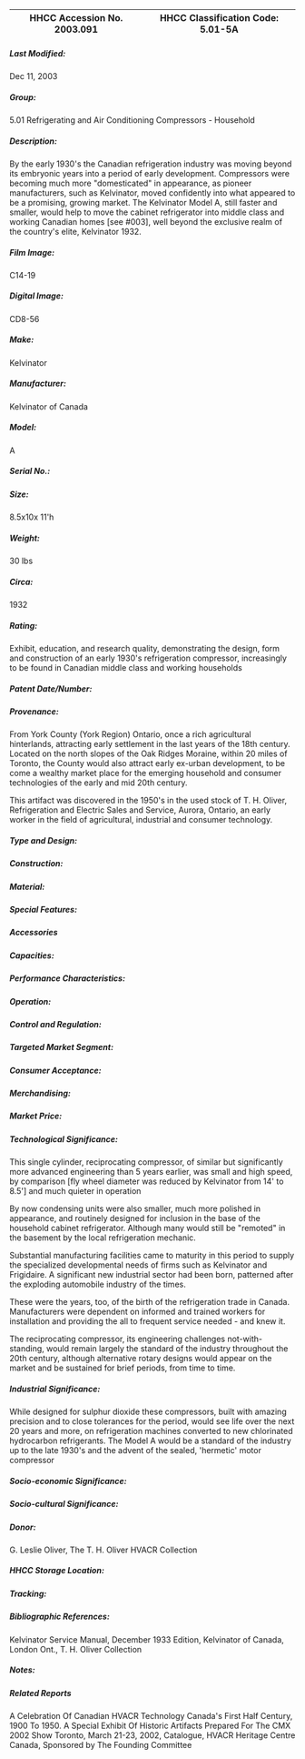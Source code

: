 | **HHCC Accession No. 2003.091** |**HHCC Classification Code:  5.01-5A**|
| ----------- | ----------- |

##### Last Modified:
Dec 11, 2003

##### Group:
5.01 Refrigerating and Air Conditioning Compressors - Household

##### Description:
By the early 1930's the Canadian refrigeration industry was moving beyond its  embryonic years into a period of  early development. Compressors were becoming much more "domesticated" in appearance, as pioneer manufacturers, such as Kelvinator, moved confidently into what appeared to be a promising, growing market. The Kelvinator Model A, still faster and smaller, would help to move the cabinet refrigerator into middle class and working Canadian homes [see #003], well beyond the exclusive realm of the country's elite, Kelvinator 1932.

##### Film Image:
C14-19

##### Digital Image:
CD8-56

##### Make:
Kelvinator

##### Manufacturer:
Kelvinator of Canada

##### Model:
A

##### Serial No.:


##### Size:
8.5x10x 11'h

##### Weight:
30 lbs

##### Circa:
1932

##### Rating:
Exhibit, education, and research quality, demonstrating the design, form and construction of an early 1930's refrigeration compressor, increasingly to be found in Canadian middle class and working households

##### Patent Date/Number:


##### Provenance:
From York County (York Region) Ontario, once a rich agricultural hinterlands, attracting early settlement in the last years of the 18th century. Located on the north slopes of the Oak Ridges Moraine, within 20 miles of Toronto, the County would also attract early ex-urban development, to be come a wealthy market place for the emerging household and consumer technologies of the early and mid 20th century. 

This artifact was discovered in the 1950's in the used stock of T. H. Oliver, Refrigeration and Electric Sales and Service, Aurora, Ontario, an early worker in the field of agricultural, industrial and consumer technology.

##### Type and Design:


##### Construction:


##### Material:


##### Special Features:


##### Accessories


##### Capacities:


##### Performance Characteristics:


##### Operation:


##### Control and Regulation:


##### Targeted Market Segment:


##### Consumer Acceptance:


##### Merchandising:


##### Market Price:


##### Technological Significance:
This single cylinder, reciprocating compressor, of similar but significantly more advanced engineering than 5 years earlier, was small and high speed, by comparison [fly wheel diameter was reduced by Kelvinator from 14' to 8.5'] and much quieter in operation

By now condensing units were also smaller, much more polished in appearance, and routinely designed for inclusion in the base of the household cabinet refrigerator. Although many would still be "remoted" in the basement by the local refrigeration mechanic.     

Substantial manufacturing facilities came to maturity in this period to supply the specialized developmental needs of firms such as Kelvinator and Frigidaire. A significant new industrial sector had been born, patterned after the exploding automobile industry of the times.

These were the years, too, of the birth of the refrigeration trade in Canada. Manufacturers were dependent on informed and trained workers for installation and providing the all to frequent service needed - and knew it.

The reciprocating compressor, its engineering challenges not-with-standing, would remain largely the standard of the industry throughout the 20th century, although alternative rotary designs would appear on the market and be sustained for brief periods, from time to time.

##### Industrial Significance:
While designed for sulphur dioxide these compressors, built with amazing precision and to close tolerances for the period, would see life over the next 20 years and more, on refrigeration machines converted to new chlorinated hydrocarbon refrigerants. The Model A would be a standard of the industry up to the late 1930's and the advent of the sealed, 'hermetic' motor compressor

##### Socio-economic Significance:


##### Socio-cultural Significance:


##### Donor:
G. Leslie Oliver, The T. H. Oliver HVACR Collection

##### HHCC Storage Location:


##### Tracking:


##### Bibliographic References:
Kelvinator Service Manual, December 1933 Edition, Kelvinator of Canada, London Ont., T. H. Oliver Collection

##### Notes:


##### Related Reports
A Celebration Of Canadian HVACR Technology Canada's First Half Century, 1900 To 1950.  A Special Exhibit Of Historic Artifacts Prepared For The CMX 2002 Show
Toronto, March 21-23, 2002, Catalogue, HVACR Heritage Centre Canada, Sponsored     by The Founding Committee

